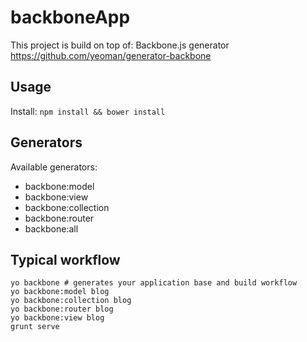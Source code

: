 # backboneApp

This project is build on top of: Backbone.js generator https://github.com/yeoman/generator-backbone

## Usage

Install: `npm install && bower install`

## Generators

Available generators:

- backbone:model
- backbone:view
- backbone:collection
- backbone:router
- backbone:all

## Typical workflow

```
yo backbone # generates your application base and build workflow
yo backbone:model blog
yo backbone:collection blog
yo backbone:router blog
yo backbone:view blog
grunt serve
```
